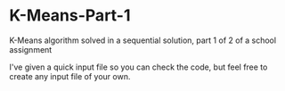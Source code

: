 # K-Means-Part-1
K-Means algorithm solved in a sequential solution, part 1 of 2 of a school assignment

I've given a quick input file so you can check the code, but feel free to create any input file of your own.
